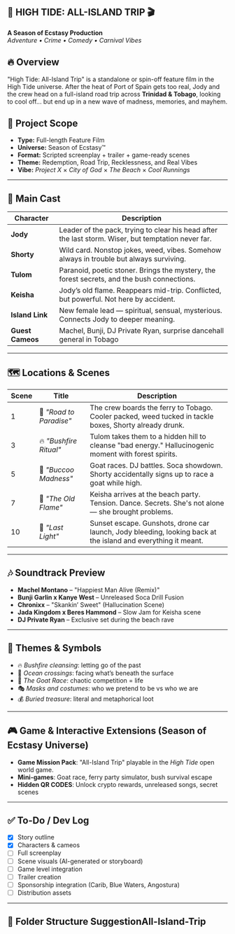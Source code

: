 ## 🌊 HIGH TIDE: ALL-ISLAND TRIP 🎬  
**A Season of Ecstasy Production**  
_Adventure • Crime • Comedy • Carnival Vibes_

## 🔥 Overview
"High Tide: All-Island Trip" is a standalone or spin-off feature film in the High Tide universe. After the heat of Port of Spain gets too real, Jody and the crew head on a full-island road trip across **Trinidad & Tobago**, looking to cool off... but end up in a new wave of madness, memories, and mayhem.

## 🎥 Project Scope

- **Type:** Full-length Feature Film  
- **Universe:** Season of Ecstasy™  
- **Format:** Scripted screenplay + trailer + game-ready scenes  
- **Theme:** Redemption, Road Trip, Recklessness, and Real Vibes  
- **Vibe:** *Project X* × *City of God* × *The Beach* × *Cool Runnings*

---

## 🌴 Main Cast

| Character | Description |
|----------|-------------|
| **Jody** | Leader of the pack, trying to clear his head after the last storm. Wiser, but temptation never far. |
| **Shorty** | Wild card. Nonstop jokes, weed, vibes. Somehow always in trouble but always surviving. |
| **Tulom** | Paranoid, poetic stoner. Brings the mystery, the forest secrets, and the bush connections. |
| **Keisha** | Jody’s old flame. Reappears mid-trip. Conflicted, but powerful. Not here by accident. |
| **Island Link** | New female lead — spiritual, sensual, mysterious. Connects Jody to deeper meaning. |
| **Guest Cameos** | Machel, Bunji, DJ Private Ryan, surprise dancehall general in Tobago |

---

## 🗺️ Locations & Scenes

| Scene | Title | Description |
|-------|-------|-------------|
| 1 | 🚢 *"Road to Paradise"* | The crew boards the ferry to Tobago. Cooler packed, weed tucked in tackle boxes, Shorty already drunk. |
| 3 | 🔥 *"Bushfire Ritual"* | Tulom takes them to a hidden hill to cleanse "bad energy." Hallucinogenic moment with forest spirits. |
| 5 | 🐐 *"Buccoo Madness"* | Goat races. DJ battles. Soca showdown. Shorty accidentally signs up to race a goat while high. |
| 7 | 💋 *"The Old Flame"* | Keisha arrives at the beach party. Tension. Dance. Secrets. She's not alone — she brought problems. |
| 10 | 🌅 *"Last Light"* | Sunset escape. Gunshots, drone car launch, Jody bleeding, looking back at the island and everything it meant. |

---

## 🎶 Soundtrack Preview

- **Machel Montano** – "Happiest Man Alive (Remix)"
- **Bunji Garlin x Kanye West** – Unreleased Soca Drill Fusion
- **Chronixx** – "Skankin’ Sweet" (Hallucination Scene)
- **Jada Kingdom x Beres Hammond** – Slow Jam for Keisha scene
- **DJ Private Ryan** – Exclusive set during the beach rave

---

## 🧠 Themes & Symbols

- 🔥 *Bushfire cleansing*: letting go of the past  
- 🌊 *Ocean crossings*: facing what’s beneath the surface  
- 🐐 *The Goat Race*: chaotic competition = life  
- 🎭 *Masks and costumes*: who we pretend to be vs who we are  
- 💰 *Buried treasure*: literal and metaphorical loot

---

## 🎮 Game & Interactive Extensions (Season of Ecstasy Universe)

- **Game Mission Pack**: "All-Island Trip" playable in the *High Tide* open world game.
- **Mini-games**: Goat race, ferry party simulator, bush survival escape
- **Hidden QR CODES**: Unlock crypto rewards, unreleased songs, secret scenes

---

## ✅ To-Do / Dev Log

- [x] Story outline  
- [x] Characters & cameos  
- [ ] Full screenplay  
- [ ] Scene visuals (AI-generated or storyboard)  
- [ ] Game level integration  
- [ ] Trailer creation  
- [ ] Sponsorship integration (Carib, Blue Waters, Angostura)  
- [ ] Distribution assets

---

## 🧩 Folder Structure SuggestionAll-Island-Trip
